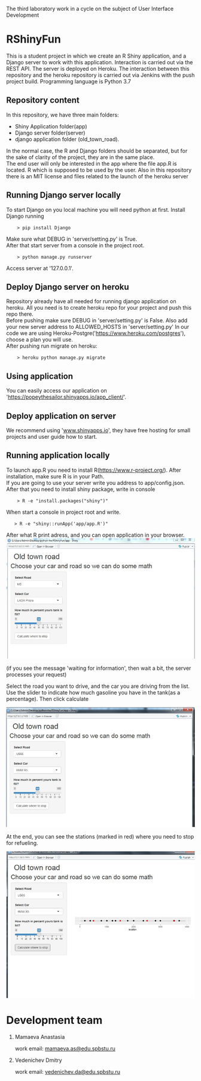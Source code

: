 The third laboratory work in a cycle on the subject of User Interface Development
# RShinyFun
This is a student project in which we create an R Shiny application, and a Django server to work with this application. Interaction is carried out via the REST API. The server is deployed on Heroku.
The interaction between this repository and the heroku repository is carried out via Jenkins with the push project build.
Programming language is Python 3.7

## Repository content
In this repository, we have three main folders:  
  * Shiny Application folder(app)  
  * Django server folder(server)
* django application folder (old_town_road).    
  
In the normal case, the R and Django folders should be separated, but for the sake of clarity of the project, they are in the same place.   
The end user will only be interested in the app where the file app.R is located. R which is supposed to be used by the user. 
Also in this repository there is an MIT license and files related to the launch of the heroku server
## Running Django server locally
To start Django on you local machine you will need python at first.
Install Django running
```commandline
    > pip install Django
```
Make sure what DEBUG in 'server/setting.py' is True.  
After that start server from a console in the project root.
```commandline
    > python manage.py runserver
```
Access server at '127.0.0.1'.
## Deploy Django server on heroku
Repository already have all needed for running django application on heroku. All you need is to create heroku repo for your project and push this repo there.  
Before pushing make sure DEBUG in 'server/setting.py' is False.
Also add your new server address to ALLOWED_HOSTS in 'server/setting.py'
In our code we are using Heroku-Postgre('https://www.heroku.com/postgres'), choose a plan you will use.  
After pushing run migrate on heroku:
```commandline
    > heroku python manage.py migrate
```
## Using application
You can easily access our application on 'https://popeythesailor.shinyapps.io/app_client/'.

## Deploy application on server
We recommend using 'www.shinyapps.io', they have free hosting for small projects and user guide how to start.
## Running application locally
To launch app.R you need to install R(https://www.r-project.org/). After installation, make sure R is in your Path.  
If you are going to use your server write you address to app/config.json.  
After that you need to install shiny package, write in console
```commandline
    > R -e "install.packages("shiny")"
```
 When start a console in project root and write.
```commandline
   > R -e "shiny::runApp('app/app.R')"
```
After what R print adress, and you can open application in your browser.
![PIC_1](https://github.com/Brightest-Sunshine/pictures-for-README-files/blob/master/pics/RShiny1.jpg)

(if you see the message 'waiting for information', then wait a bit, the server processes your request)

Select the road you want to drive, and the car you are driving from the list.
Use the slider to indicate how much gasoline you have in the tank(as a percentage).
Then click calculate

![PIC_2](https://github.com/Brightest-Sunshine/pictures-for-README-files/blob/master/pics/RShiny2.jpg)

At the end, you can see the stations (marked in red) where you need to stop for refueling.

![PIC_3](https://github.com/Brightest-Sunshine/pictures-for-README-files/blob/master/pics/RShiny3.jpg)

# Development team
1. Mamaeva Anastasia

     work email: mamaeva.as@edu.spbstu.ru
    
2. Vedenichev Dmitry

     work email: vedenichev.da@edu.spbstu.ru 
